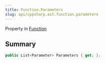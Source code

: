 ```yaml
---
title: Function.Parameters
slug: api/cppsharp.ast.function.parameters
---
```

Property in [Function](/api/cppsharp/ast/function)

## Summary



```csharp
public List<Parameter> Parameters { get; };
```

